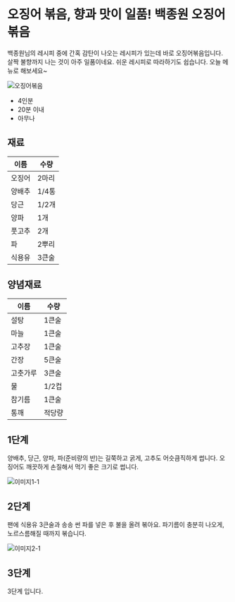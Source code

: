 # 오징어 볶음, 향과 맛이 일품! 백종원 오징어 볶음

백종원님의 레시피 중에 간혹 감탄이 나오는 레시피가 있는데 바로 오징어볶음입니다. 
살짝 불향까지 나는 것이 아주 일품이네요.
쉬운 레시피로 따라하기도 쉽습니다.
오늘 메뉴로 해보세요~

![오징어볶음](https://recipe1.ezmember.co.kr/cache/recipe/2019/01/04/518d5bf35102aa51bf58078f7a25dc751.jpg)

- 4인분
- 20분 이내
- 아무나

## 재료
| 이름 | 수량 |
| -- | -- |
| 오징어 | 2마리 |
| 양배추 | 1/4통 |
| 당근 | 1/2개 |
| 양파 | 1개 |
| 풋고추 | 2개 |
| 파 | 2뿌리 |
| 식용유 | 3큰술 |

## 양념재료
| 이름 | 수량 |
| -- | -- |
| 설탕 | 1큰술 |
| 마늘 | 1큰술 |
| 고추장 | 1큰술 |
| 간장 | 5큰술 |
| 고춧가루 | 3큰술 |
| 물 | 1/2컵 |
| 참기름 | 1큰술 |
| 통깨 | 적당량 |

## 1단계
양배추, 당근, 양파, 파(준비량의 반)는 길쭉하고 굵게, 고추도 어슷큼직하게 썹니다.
오징어도 깨끗하게 손질해서 먹기 좋은 크기로 썹니다.

![이미지1-1](https://recipe1.ezmember.co.kr/cache/recipe/2019/01/04/7adc229ac4fb344680fa9853c3648b321.jpg)


## 2단계
팬에 식용유 3큰술과 송송 썬 파를 넣은 후 불을 올려 볶아요.
파기름이 충분히 나오게, 노르스름해질 때까지 볶습니다.

![이미지2-1](https://recipe1.ezmember.co.kr/cache/recipe/2019/01/04/c4605fc7eb7089380dfada6c9e59a56e1.jpg)

## 3단계

3단계 입니다.